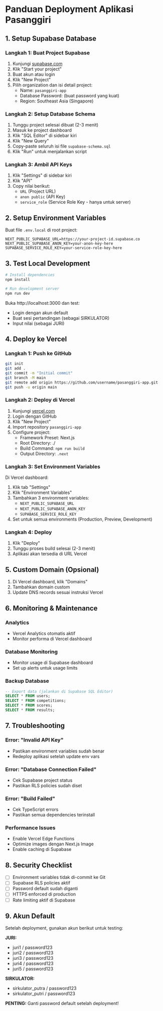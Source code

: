 # Panduan Deployment Aplikasi Pasanggiri

## 1. Setup Supabase Database

### Langkah 1: Buat Project Supabase
1. Kunjungi [supabase.com](https://supabase.com)
2. Klik "Start your project"
3. Buat akun atau login
4. Klik "New Project"
5. Pilih organization dan isi detail project:
   - Name: `pasanggiri-app`
   - Database Password: (buat password yang kuat)
   - Region: Southeast Asia (Singapore)

### Langkah 2: Setup Database Schema
1. Tunggu project selesai dibuat (2-3 menit)
2. Masuk ke project dashboard
3. Klik "SQL Editor" di sidebar kiri
4. Klik "New Query"
5. Copy-paste seluruh isi file `supabase-schema.sql`
6. Klik "Run" untuk menjalankan script

### Langkah 3: Ambil API Keys
1. Klik "Settings" di sidebar kiri
2. Klik "API"
3. Copy nilai berikut:
   - `URL` (Project URL)
   - `anon public` (API Key)
   - `service_role` (Service Role Key - hanya untuk server)

## 2. Setup Environment Variables

Buat file `.env.local` di root project:

```env
NEXT_PUBLIC_SUPABASE_URL=https://your-project-id.supabase.co
NEXT_PUBLIC_SUPABASE_ANON_KEY=your-anon-key-here
SUPABASE_SERVICE_ROLE_KEY=your-service-role-key-here
```

## 3. Test Local Development

```bash
# Install dependencies
npm install

# Run development server
npm run dev
```

Buka http://localhost:3000 dan test:
- Login dengan akun default
- Buat sesi pertandingan (sebagai SIRKULATOR)
- Input nilai (sebagai JURI)

## 4. Deploy ke Vercel

### Langkah 1: Push ke GitHub
```bash
git init
git add .
git commit -m "Initial commit"
git branch -M main
git remote add origin https://github.com/username/pasanggiri-app.git
git push -u origin main
```

### Langkah 2: Deploy di Vercel
1. Kunjungi [vercel.com](https://vercel.com)
2. Login dengan GitHub
3. Klik "New Project"
4. Import repository `pasanggiri-app`
5. Configure project:
   - Framework Preset: Next.js
   - Root Directory: ./
   - Build Command: `npm run build`
   - Output Directory: `.next`

### Langkah 3: Set Environment Variables
Di Vercel dashboard:
1. Klik tab "Settings"
2. Klik "Environment Variables"
3. Tambahkan 3 environment variables:
   - `NEXT_PUBLIC_SUPABASE_URL`
   - `NEXT_PUBLIC_SUPABASE_ANON_KEY`
   - `SUPABASE_SERVICE_ROLE_KEY`
4. Set untuk semua environments (Production, Preview, Development)

### Langkah 4: Deploy
1. Klik "Deploy"
2. Tunggu proses build selesai (2-3 menit)
3. Aplikasi akan tersedia di URL Vercel

## 5. Custom Domain (Opsional)

1. Di Vercel dashboard, klik "Domains"
2. Tambahkan domain custom
3. Update DNS records sesuai instruksi Vercel

## 6. Monitoring & Maintenance

### Analytics
- Vercel Analytics otomatis aktif
- Monitor performa di Vercel dashboard

### Database Monitoring
- Monitor usage di Supabase dashboard
- Set up alerts untuk usage limits

### Backup Database
```sql
-- Export data (jalankan di Supabase SQL Editor)
SELECT * FROM users;
SELECT * FROM competitions;
SELECT * FROM scores;
SELECT * FROM results;
```

## 7. Troubleshooting

### Error: "Invalid API Key"
- Pastikan environment variables sudah benar
- Redeploy aplikasi setelah update env vars

### Error: "Database Connection Failed"
- Cek Supabase project status
- Pastikan RLS policies sudah diset

### Error: "Build Failed"
- Cek TypeScript errors
- Pastikan semua dependencies terinstall

### Performance Issues
- Enable Vercel Edge Functions
- Optimize images dengan Next.js Image
- Enable caching di Supabase

## 8. Security Checklist

- [ ] Environment variables tidak di-commit ke Git
- [ ] Supabase RLS policies aktif
- [ ] Password default sudah diganti
- [ ] HTTPS enforced di production
- [ ] Rate limiting aktif di Supabase

## 9. Akun Default

Setelah deployment, gunakan akun berikut untuk testing:

**JURI:**
- juri1 / password123
- juri2 / password123
- juri3 / password123
- juri4 / password123
- juri5 / password123

**SIRKULATOR:**
- sirkulator_putra / password123
- sirkulator_putri / password123

**PENTING:** Ganti password default setelah deployment!